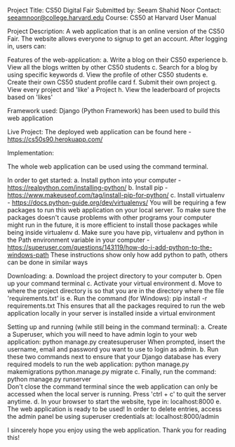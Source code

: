 Project Title: CS50 Digital Fair
Submitted by: Seeam Shahid Noor
Contact: seeamnoor@college.harvard.edu
Course: CS50 at Harvard
User Manual

Project Description: A web application that is an online version of the CS50 Fair. The website allows everyone to signup to get an account. After logging
in, users can:

Features of the web-application:
a. Write a blog on their CS50 experience
b. View all the blogs written by other CS50 students
c. Search for a blog by using specific keywords
d. View the profile of other CS50 students
e. Create their own CS50 student profile card
f. Submit their own project
g. View every project and 'like' a Project
h. View the leaderboard of projects based on 'likes'

Framework used: Django (Python Framework) has been used to build this web application

Live Project: The deployed web application can be found here - https://cs50s90.herokuapp.com/

Implementation:

The whole web application can be used using the command terminal.

In order to get started:
a. Install python into your computer - https://realpython.com/installing-python/
b. Install pip - https://www.makeuseof.com/tag/install-pip-for-python/
c. Install virtualenv - https://docs.python-guide.org/dev/virtualenvs/
You will be requiring a few packages to run this web application on your local server. To make sure the packages doesn't cause problems with
other programs your computer might run in the future, it is more efficient to install those packages while being inside virtualenv
d. Make sure you have pip, virtualenv and python in the Path environment variable in your computer - https://superuser.com/questions/143119/how-do-i-add-python-to-the-windows-path
These instructions show only how add python to path, others can be done in similar ways

Downloading:
a. Download the project directory to your computer
b. Open up your command terminal
c. Activate your virtual environment
d. Move to where the project directory is so that you are in the directory where the file 'requirements.txt' is
e. Run the command (for Windows):   pip install -r requirements.txt
This ensures that all the packages required to run the web application locally in your server is installed inside a virtual environment

Setting up and running (while still being in the command terminal):
a. Create a Superuser, which you will need to have admin login to your web application:   python manage.py createsuperuser
When prompted, insert the username, email and password you want to use to login as admin.
b. Run these two commands next to ensure that your Django database has every required models to run the web application:
python manage.py makemigrations
python.manage.py migrate
c. Finally, run the command:  python manage.py runserver  
Don't close the command terminal since the web application can only be accessed when the local server is running. Press 'ctrl + c' to quit the
server anytime.
d. In your browser to start the website, type in:     localhost:8000
e. The web application is ready to be used! In order to delete entries, access the admin panel be using superuser credentials at:
localhost:8000/admin

I sincerely hope you enjoy using the web application. Thank you for reading this!
